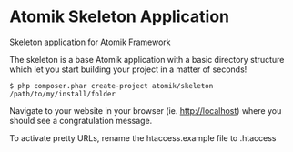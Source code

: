 # Atomik Skeleton Application

Skeleton application for Atomik Framework

The skeleton is a base Atomik application with a basic directory structure which 
let you start building your project in a matter of seconds!

    $ php composer.phar create-project atomik/skeleton /path/to/my/install/folder

Navigate to your website in your browser (ie. <http://localhost>) where you should
see a congratulation message.

To activate pretty URLs, rename the htaccess.example file to .htaccess
